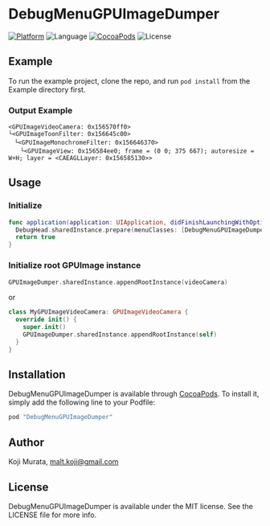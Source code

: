 # DebugMenuGPUImageDumper

[![Platform](https://img.shields.io/cocoapods/p/DebugMenuGPUImageDumper.svg?style=flat)](http://cocoapods.org/pods/DebugMenuGPUImageDumper)
![Language](https://img.shields.io/badge/language-Swift%202.2-orange.svg)
[![CocoaPods](https://img.shields.io/cocoapods/v/DebugMenuGPUImageDumper.svg?style=flat)](http://cocoapods.org/pods/DebugMenuGPUImageDumper)
![License](https://img.shields.io/github/license/malt03/DebugMenuGPUImageDumper.svg?style=flat)

## Example

To run the example project, clone the repo, and run `pod install` from the Example directory first.

### Output Example
```
<GPUImageVideoCamera: 0x156570ff0>
└<GPUImageToonFilter: 0x156645c00>
　└<GPUImageMonochromeFilter: 0x156646370>
　　└<GPUImageView: 0x156584ee0; frame = (0 0; 375 667); autoresize = W+H; layer = <CAEAGLLayer: 0x156585130>>
```

## Usage

### Initialize
```swift
func application(application: UIApplication, didFinishLaunchingWithOptions launchOptions: [NSObject: AnyObject]?) -> Bool {
  DebugHead.sharedInstance.prepare(menuClasses: [DebugMenuGPUImageDumper.self])
  return true
}
```

### Initialize root GPUImage instance
```swift
GPUImageDumper.sharedInstance.appendRootInstance(videoCamera)
```

or

```swift
class MyGPUImageVideoCamera: GPUImageVideoCamera {
  override init() {
    super.init()
    GPUImageDumper.sharedInstance.appendRootInstance(self)
  }
}
```

## Installation

DebugMenuGPUImageDumper is available through [CocoaPods](http://cocoapods.org). To install
it, simply add the following line to your Podfile:

```ruby
pod "DebugMenuGPUImageDumper"
```

## Author

Koji Murata, malt.koji@gmail.com

## License

DebugMenuGPUImageDumper is available under the MIT license. See the LICENSE file for more info.
